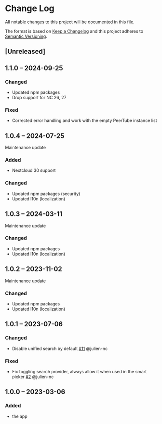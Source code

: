 # Change Log
All notable changes to this project will be documented in this file.

The format is based on [Keep a Changelog](http://keepachangelog.com/)
and this project adheres to [Semantic Versioning](http://semver.org/).

## [Unreleased]

## 1.1.0 – 2024-09-25

### Changed

- Updated npm packages
- Drop support for NC 26, 27

### Fixed

- Corrected error handling and work with the empty PeerTube instance list 

## 1.0.4 – 2024-07-25

Maintenance update

### Added

- Nextcloud 30 support

### Changed

- Updated npm packages (security)
- Updated l10n (localization)

## 1.0.3 – 2024-03-11

Maintenance update

### Changed

- Updated npm packages
- Updated l10n (localization)

## 1.0.2 – 2023-11-02

Maintenance update

### Changed

- Updated npm packages
- Updated l10n (localization)

## 1.0.1 – 2023-07-06

### Changed

- Disable unified search by default [#11](https://github.com/nextcloud/integration_peertube/pull/11) @julien-nc

### Fixed

- Fix toggling search provider, always allow it when used in the smart picker [#2](https://github.com/nextcloud/integration_peertube/pull/2) @julien-nc

## 1.0.0 – 2023-03-06
### Added
* the app
